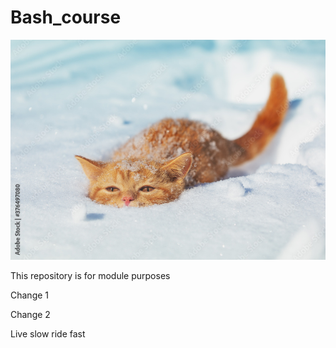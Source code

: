 # Bash_course

![alt text](kitten.jpg "Cute kitten")

This repository is for module purposes

Change 1

Change 2

Live slow ride fast
